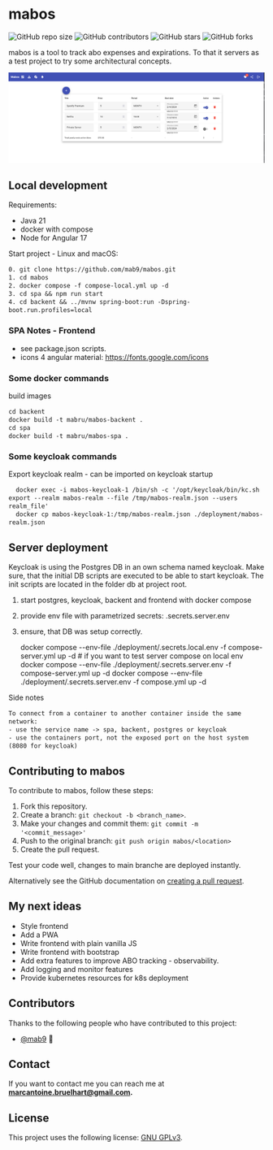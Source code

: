 # mabos

<!--- These are examples. See https://shields.io for others or to customize this set of shields. You might want to include dependencies, project status and licence info here --->
![GitHub repo size](https://img.shields.io/github/repo-size/mab9/mabos)
![GitHub contributors](https://img.shields.io/github/contributors/mab9/mabos)
![GitHub stars](https://img.shields.io/github/stars/mab9/mabos?style=social)
![GitHub forks](https://img.shields.io/github/forks/mab9/mabos?style=social)
<!--![Twitter Follow](https://img.shields.io/twitter/follow/mab9?style=social)-->

mabos is a tool to track abo expenses and expirations. To that it servers as a test project to try some architectural concepts.

![mabos-overview](./spa/src/assets/mabos-overview.png "mabos-overview")

## Local development

Requirements:
- Java 21
- docker with compose
- Node for Angular 17

Start project - Linux and macOS:
```
0. git clone https://github.com/mab9/mabos.git
1. cd mabos
2. docker compose -f compose-local.yml up -d
3. cd spa && npm run start
4. cd backent && ../mvnw spring-boot:run -Dspring-boot.run.profiles=local
```

### SPA Notes - Frontend

- see package.json scripts.
- icons 4 angular material: https://fonts.google.com/icons


### Some docker commands

build images

    cd backent
    docker build -t mabru/mabos-backent .
    cd spa
    docker build -t mabru/mabos-spa .

### Some keycloak commands

Export keycloak realm - can be imported on keycloak startup

      docker exec -i mabos-keycloak-1 /bin/sh -c '/opt/keycloak/bin/kc.sh export --realm mabos-realm --file /tmp/mabos-realm.json --users realm_file'
      docker cp mabos-keycloak-1:/tmp/mabos-realm.json ./deployment/mabos-realm.json


## Server deployment

Keycloak is using the Postgres DB in an own schema named keycloak.
Make sure, that the initial DB scripts are executed to be able to start keycloak.
The init scripts are located in the folder db at project root.


1. start postgres, keycloak, backent and frontend with docker compose
2. provide env file with parametrized secrets: .secrets.server.env
3. ensure, that DB was setup correctly.

   docker compose --env-file ./deployment/.secrets.local.env -f compose-server.yml up -d # if you want to test server compose on local env
   docker compose --env-file ./deployment/.secrets.server.env -f compose-server.yml up -d
   docker compose --env-file ./deployment/.secrets.server.env -f compose.yml up -d

Side notes

    To connect from a container to another container inside the same network:
    - use the service name -> spa, backent, postgres or keycloak
    - use the containers port, not the exposed port on the host system (8080 for keycloak)







## Contributing to mabos
<!--- If your README is long or you have some specific process or steps you want contributors to follow, consider creating a separate CONTRIBUTING.md file--->
To contribute to mabos, follow these steps:

1. Fork this repository.
2. Create a branch: `git checkout -b <branch_name>`.
3. Make your changes and commit them: `git commit -m '<commit_message>'`
4. Push to the original branch: `git push origin mabos/<location>`
5. Create the pull request.

Test your code well, changes to main branche are deployed instantly.

Alternatively see the GitHub documentation on [creating a pull request](https://help.github.com/en/github/collaborating-with-issues-and-pull-requests/creating-a-pull-request).

## My next ideas

- Style frontend 
- Add a PWA
- Write frontend with plain vanilla JS
- Write frontend with bootstrap
- Add extra features to improve ABO tracking - observability.
- Add logging and monitor features
- Provide kubernetes resources for k8s deployment

## Contributors

Thanks to the following people who have contributed to this project:

* [@mab9](https://github.com/mab9) 📖

<!-- You might want to consider using something like the [All Contributors](https://github.com/all-contributors/all-contributors) specification and its [emoji key](https://allcontributors.org/docs/en/emoji-key). -->

## Contact

If you want to contact me you can reach me at **marcantoine.bruelhart@gmail.com.**

## License
<!--- If you're not sure which open license to use see https://choosealicense.com/--->

This project uses the following license: [GNU GPLv3](https://choosealicense.com/licenses/gpl-3.0/).











